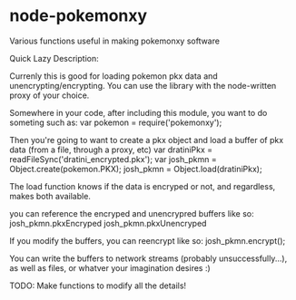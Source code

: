 node-pokemonxy
==============

Various functions useful in making pokemonxy software

Quick Lazy Description:

Currenly this is good for loading pokemon pkx data and unencrypting/encrypting. You can use the library with the node-written proxy of your choice.

Somewhere in your code, after including this module, you want to do someting such as:
var pokemon = require('pokemonxy');

Then you're going to want to create a pkx object and load a buffer of pkx data (from a file, through a proxy, etc)
var dratiniPkx = readFileSync('dratini_encrypted.pkx');
var josh_pkmn  = Object.create(pokemon.PKX);
josh_pkmn      = Object.load(dratiniPkx);

The load function knows if the data is encryped or not, and regardless, makes both available.

you can reference the encryped and unencrypred buffers like so:
josh_pkmn.pkxEncryped
josh_pkmn.pkxUnencryped

If you modify the buffers, you can reencrypt like so:
josh_pkmn.encrypt();

You can write the buffers to network streams (probably unsuccessfully...), as well as files, or whatver your imagination desires :)

TODO: Make functions to modify all the details!
